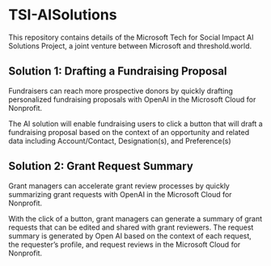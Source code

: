 # TSI-AISolutions
This repository contains details of the Microsoft Tech for Social Impact AI Solutions Project, a joint venture between Microsoft and threshold.world.

## Solution 1: Drafting a Fundraising Proposal 
Fundraisers can reach more prospective donors by quickly drafting personalized fundraising proposals with OpenAI in the Microsoft Cloud for Nonprofit. 

The AI solution will enable fundraising users to click a button that will draft a fundraising proposal based on the context of an opportunity and related data including Account/Contact, Designation(s), and Preference(s)

## Solution 2: Grant Request Summary
Grant managers can accelerate grant review processes by quickly summarizing grant requests with OpenAI in the Microsoft Cloud for Nonprofit.  ​

With the click of a button, grant managers can generate a summary of grant requests that can be edited and shared with grant reviewers. The request summary is generated by Open AI based on the context of each request, the requester’s profile, and request reviews in the Microsoft Cloud for Nonprofit.  


